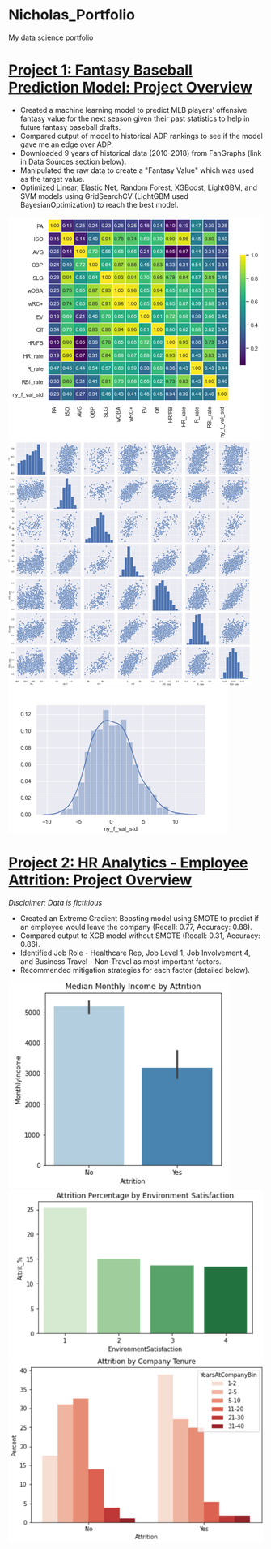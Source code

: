 # Nicholas_Portfolio
My data science portfolio

# [Project 1: Fantasy Baseball Prediction Model: Project Overview](https://github.com/nkrajew/baseball_proj)
- Created a machine learning model to predict MLB players’ offensive fantasy value for the next season given their past statistics to help in future fantasy baseball drafts.
- Compared output of model to historical ADP rankings to see if the model gave me an edge over ADP.
- Downloaded 9 years of historical data (2010-2018) from FanGraphs (link in Data Sources section below).
- Manipulated the raw data to create a "Fantasy Value" which was used as the target value.
- Optimized Linear, Elastic Net, Random Forest, XGBoost, LightGBM, and SVM models using GridSearchCV (LightGBM used BayesianOptimization) to reach the best model.

![](https://github.com/nkrajew/Nicholas_Portfolio/blob/master/images/corr_matrix_image.png )
![](https://github.com/nkrajew/Nicholas_Portfolio/blob/master/images/pair_plot_resized.png)
![](https://github.com/nkrajew/Nicholas_Portfolio/blob/master/images/target_distribution.png)

# [Project 2: HR Analytics - Employee Attrition: Project Overview](https://github.com/nkrajew/hr_attrition_proj)
*Disclaimer: Data is fictitious*
- Created an Extreme Gradient Boosting model using SMOTE to predict if an employee would leave the company (Recall: 0.77, Accuracy: 0.88).
- Compared output to XGB model without SMOTE (Recall: 0.31, Accuracy: 0.86).
- Identified Job Role - Healthcare Rep, Job Level 1, Job Involvement 4, and Business Travel - Non-Travel as most important factors.
- Recommended mitigation strategies for each factor (detailed below).

![](https://github.com/nkrajew/Nicholas_Portfolio/blob/master/images/inc_attrit.PNG)
![](https://github.com/nkrajew/Nicholas_Portfolio/blob/master/images/env_sat.PNG)
![](https://github.com/nkrajew/Nicholas_Portfolio/blob/master/images/attrit_by_tenure.PNG)
